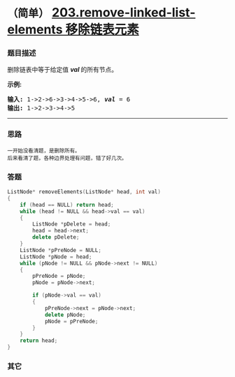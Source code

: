 # `（简单）`  [203.remove-linked-list-elements 移除链表元素](https://leetcode-cn.com/problems/remove-linked-list-elements/)

### 题目描述
<p>删除链表中等于给定值&nbsp;<strong><em>val&nbsp;</em></strong>的所有节点。</p>

<p><strong>示例:</strong></p>

<pre><strong>输入:</strong> 1-&gt;2-&gt;6-&gt;3-&gt;4-&gt;5-&gt;6, <em><strong>val</strong></em> = 6
<strong>输出:</strong> 1-&gt;2-&gt;3-&gt;4-&gt;5
</pre>


---
### 思路
```
一开始没看清题，是删除所有。  
后来看清了题，各种边界处理有问题，错了好几次。  
```

### 答题
``` C++
ListNode* removeElements(ListNode* head, int val) 
{
	if (head == NULL) return head;
	while (head != NULL && head->val == val)
	{
		ListNode *pDelete = head;
		head = head->next;
		delete pDelete;
	}
	ListNode *pPreNode = NULL;
	ListNode *pNode = head;
	while (pNode != NULL && pNode->next != NULL)
	{
		pPreNode = pNode;
		pNode = pNode->next;

		if (pNode->val == val)
		{
			pPreNode->next = pNode->next;
			delete pNode;
			pNode = pPreNode;
		}
	}
	return head;
}
```

### 其它
``` C++
```


